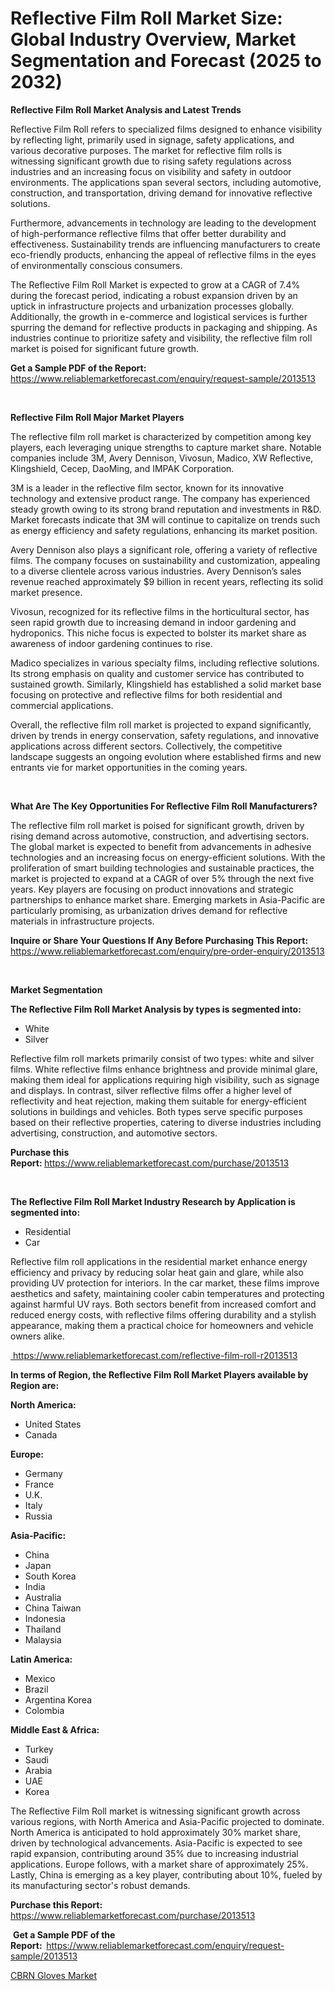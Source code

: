 <p><h1>Reflective Film Roll Market Size: Global Industry Overview, Market Segmentation and Forecast (2025 to 2032)</h1></p><p><strong>Reflective Film Roll Market Analysis and Latest Trends</strong></p>
<p><p>Reflective Film Roll refers to specialized films designed to enhance visibility by reflecting light, primarily used in signage, safety applications, and various decorative purposes. The market for reflective film rolls is witnessing significant growth due to rising safety regulations across industries and an increasing focus on visibility and safety in outdoor environments. The applications span several sectors, including automotive, construction, and transportation, driving demand for innovative reflective solutions.</p><p>Furthermore, advancements in technology are leading to the development of high-performance reflective films that offer better durability and effectiveness. Sustainability trends are influencing manufacturers to create eco-friendly products, enhancing the appeal of reflective films in the eyes of environmentally conscious consumers.</p><p>The Reflective Film Roll Market is expected to grow at a CAGR of 7.4% during the forecast period, indicating a robust expansion driven by an uptick in infrastructure projects and urbanization processes globally. Additionally, the growth in e-commerce and logistical services is further spurring the demand for reflective products in packaging and shipping. As industries continue to prioritize safety and visibility, the reflective film roll market is poised for significant future growth.</p></p>
<p><strong>Get a Sample PDF of the Report:&nbsp;</strong> <a href="https://www.reliablemarketforecast.com/enquiry/request-sample/2013513?utm_campaign=3538&utm_medium=2&utm_source=Github&utm_content=ia&utm_term=05042025&utm_id=reflective-film-roll">https://www.reliablemarketforecast.com/enquiry/request-sample/2013513</a></p>
<p>&nbsp;</p>
<p><strong>Reflective Film Roll Major Market Players</strong></p>
<p><p>The reflective film roll market is characterized by competition among key players, each leveraging unique strengths to capture market share. Notable companies include 3M, Avery Dennison, Vivosun, Madico, XW Reflective, Klingshield, Cecep, DaoMing, and IMPAK Corporation.</p><p>3M is a leader in the reflective film sector, known for its innovative technology and extensive product range. The company has experienced steady growth owing to its strong brand reputation and investments in R&D. Market forecasts indicate that 3M will continue to capitalize on trends such as energy efficiency and safety regulations, enhancing its market position.</p><p>Avery Dennison also plays a significant role, offering a variety of reflective films. The company focuses on sustainability and customization, appealing to a diverse clientele across various industries. Avery Dennison’s sales revenue reached approximately $9 billion in recent years, reflecting its solid market presence.</p><p>Vivosun, recognized for its reflective films in the horticultural sector, has seen rapid growth due to increasing demand in indoor gardening and hydroponics. This niche focus is expected to bolster its market share as awareness of indoor gardening continues to rise.</p><p>Madico specializes in various specialty films, including reflective solutions. Its strong emphasis on quality and customer service has contributed to sustained growth. Similarly, Klingshield has established a solid market base focusing on protective and reflective films for both residential and commercial applications.</p><p>Overall, the reflective film roll market is projected to expand significantly, driven by trends in energy conservation, safety regulations, and innovative applications across different sectors. Collectively, the competitive landscape suggests an ongoing evolution where established firms and new entrants vie for market opportunities in the coming years.</p></p>
<p>&nbsp;</p>
<p><strong>What Are The Key Opportunities For Reflective Film Roll Manufacturers?</strong></p>
<p><p>The reflective film roll market is poised for significant growth, driven by rising demand across automotive, construction, and advertising sectors. The global market is expected to benefit from advancements in adhesive technologies and an increasing focus on energy-efficient solutions. With the proliferation of smart building technologies and sustainable practices, the market is projected to expand at a CAGR of over 5% through the next five years. Key players are focusing on product innovations and strategic partnerships to enhance market share. Emerging markets in Asia-Pacific are particularly promising, as urbanization drives demand for reflective materials in infrastructure projects.</p></p>
<p><strong>Inquire or Share Your Questions If Any Before Purchasing This Report:</strong> <a href="https://www.reliablemarketforecast.com/enquiry/pre-order-enquiry/2013513?utm_campaign=3538&utm_medium=2&utm_source=Github&utm_content=ia&utm_term=05042025&utm_id=reflective-film-roll">https://www.reliablemarketforecast.com/enquiry/pre-order-enquiry/2013513</a></p>
<p>&nbsp;</p>
<p><strong>Market Segmentation</strong></p>
<p><strong>The Reflective Film Roll Market Analysis by types is segmented into:</strong></p>
<p><ul><li>White</li><li>Silver</li></ul></p>
<p><p>Reflective film roll markets primarily consist of two types: white and silver films. White reflective films enhance brightness and provide minimal glare, making them ideal for applications requiring high visibility, such as signage and displays. In contrast, silver reflective films offer a higher level of reflectivity and heat rejection, making them suitable for energy-efficient solutions in buildings and vehicles. Both types serve specific purposes based on their reflective properties, catering to diverse industries including advertising, construction, and automotive sectors.</p></p>
<p><strong>Purchase this Report:&nbsp;</strong><a href="https://www.reliablemarketforecast.com/purchase/2013513?utm_campaign=3538&utm_medium=2&utm_source=Github&utm_content=ia&utm_term=05042025&utm_id=reflective-film-roll">https://www.reliablemarketforecast.com/purchase/2013513</a></p>
<p>&nbsp;</p>
<p><strong>The Reflective Film Roll Market Industry Research by Application is segmented into:</strong></p>
<p><ul><li>Residential</li><li>Car</li></ul></p>
<p><p>Reflective film roll applications in the residential market enhance energy efficiency and privacy by reducing solar heat gain and glare, while also providing UV protection for interiors. In the car market, these films improve aesthetics and safety, maintaining cooler cabin temperatures and protecting against harmful UV rays. Both sectors benefit from increased comfort and reduced energy costs, with reflective films offering durability and a stylish appearance, making them a practical choice for homeowners and vehicle owners alike.</p></p>
<p><a href="https://www.reliablemarketforecast.com/reflective-film-roll-r2013513?utm_campaign=3538&utm_medium=2&utm_source=Github&utm_content=ia&utm_term=05042025&utm_id=reflective-film-roll">&nbsp;https://www.reliablemarketforecast.com/reflective-film-roll-r2013513</a></p>
<p><strong>In terms of Region, the Reflective Film Roll Market Players available by Region are:</strong></p>
<p>
    <p> <strong> North America: </strong>
        <ul>
            <li>United States</li>
            <li>Canada</li>
        </ul>
        </p> 
    <p> <strong> Europe: </strong>
        <ul>
            <li>Germany</li>
            <li>France</li>
            <li>U.K.</li>
            <li>Italy</li>
            <li>Russia</li>
        </ul>
        </p> 
    <p> <strong> Asia-Pacific: </strong>
        <ul>
            <li>China</li>
            <li>Japan</li>
            <li>South Korea</li>
            <li>India</li>
            <li>Australia</li>
            <li>China Taiwan</li>
            <li>Indonesia</li>
            <li>Thailand</li>
            <li>Malaysia</li>
        </ul>
        </p> 
    <p> <strong> Latin America: </strong>
        <ul>
            <li>Mexico</li>
            <li>Brazil</li>
            <li>Argentina Korea</li>
            <li>Colombia</li>
        </ul>
        </p> 
    <p> <strong> Middle East & Africa: </strong>
        <ul>
            <li>Turkey</li>
            <li>Saudi</li>
            <li>Arabia</li>
            <li>UAE</li>
            <li>Korea</li>
        </ul>
    </p>
    </p>
<p><p>The Reflective Film Roll market is witnessing significant growth across various regions, with North America and Asia-Pacific projected to dominate. North America is anticipated to hold approximately 30% market share, driven by technological advancements. Asia-Pacific is expected to see rapid expansion, contributing around 35% due to increasing industrial applications. Europe follows, with a market share of approximately 25%. Lastly, China is emerging as a key player, contributing about 10%, fueled by its manufacturing sector's robust demands.</p></p>
<p><strong>Purchase this Report: </strong><a href="https://www.reliablemarketforecast.com/purchase/2013513?utm_campaign=3538&utm_medium=2&utm_source=Github&utm_content=ia&utm_term=05042025&utm_id=reflective-film-roll">https://www.reliablemarketforecast.com/purchase/2013513</a></p>
<p>&nbsp;<strong>Get a Sample PDF of the Report:&nbsp;&nbsp;</strong><a href="https://www.reliablemarketforecast.com/enquiry/request-sample/2013513?utm_campaign=3538&utm_medium=2&utm_source=Github&utm_content=ia&utm_term=05042025&utm_id=reflective-film-roll">https://www.reliablemarketforecast.com/enquiry/request-sample/2013513</a></p>
<p><strong></strong></p>
<p><p><a href="https://github.com/casimbrhelck/Market-Research-Report-List-1/blob/main/cbrn-gloves-market.md?utm_campaign=3538&utm_medium=2&utm_source=Github&utm_content=ia&utm_term=05042025&utm_id=reflective-film-roll">CBRN Gloves Market</a></p></p>